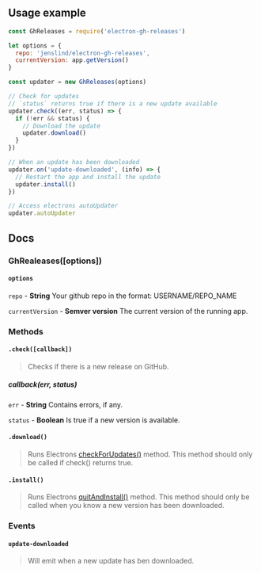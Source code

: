 ## Usage example

```javascript
const GhReleases = require('electron-gh-releases')

let options = {
  repo: 'jenslind/electron-gh-releases',
  currentVersion: app.getVersion()
}

const updater = new GhReleases(options)

// Check for updates
// `status` returns true if there is a new update available
updater.check((err, status) => {
  if (!err && status) {
    // Download the update
    updater.download()
  }
})

// When an update has been downloaded
updater.on('update-downloaded', (info) => {
  // Restart the app and install the update
  updater.install()
})

// Access electrons autoUpdater
updater.autoUpdater
```

## Docs

### GhRealeases([options])

#### `options`

`repo` - **String** Your github repo in the format: USERNAME/REPO_NAME

`currentVersion` - **Semver version** The current version of the running app.

### Methods

#### `.check([callback])`
> Checks if there is a new release on GitHub.

##### callback(err, status)
`err` - **String** Contains errors, if any.

`status` - **Boolean** Is true if a new version is available.

#### `.download()`
> Runs Electrons [checkForUpdates()](https://github.com/atom/electron/blob/master/docs/api/auto-updater.md#autoupdatercheckforupdates) method. This method should only be called if check() returns true.

#### `.install()`
> Runs Electrons [quitAndInstall()](https://github.com/atom/electron/blob/master/docs/api/auto-updater.md#autoupdaterquitandinstall) method. This method should only be called when you know a new version has been downloaded.

### Events

#### `update-downloaded`
> Will emit when a new update has ben downloaded.

